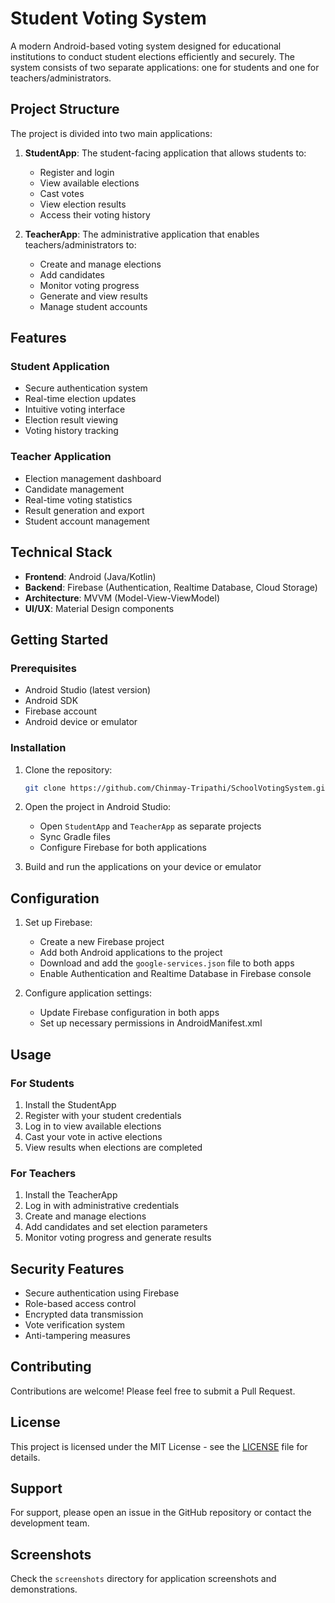 # Student Voting System

A modern Android-based voting system designed for educational institutions to conduct student elections efficiently and securely. The system consists of two separate applications: one for students and one for teachers/administrators.

## Project Structure

The project is divided into two main applications:

1. **StudentApp**: The student-facing application that allows students to:
   - Register and login
   - View available elections
   - Cast votes
   - View election results
   - Access their voting history

2. **TeacherApp**: The administrative application that enables teachers/administrators to:
   - Create and manage elections
   - Add candidates
   - Monitor voting progress
   - Generate and view results
   - Manage student accounts

## Features

### Student Application
- Secure authentication system
- Real-time election updates
- Intuitive voting interface
- Election result viewing
- Voting history tracking

### Teacher Application
- Election management dashboard
- Candidate management
- Real-time voting statistics
- Result generation and export
- Student account management

## Technical Stack

- **Frontend**: Android (Java/Kotlin)
- **Backend**: Firebase (Authentication, Realtime Database, Cloud Storage)
- **Architecture**: MVVM (Model-View-ViewModel)
- **UI/UX**: Material Design components

## Getting Started

### Prerequisites
- Android Studio (latest version)
- Android SDK
- Firebase account
- Android device or emulator

### Installation

1. Clone the repository:
   ```bash
   git clone https://github.com/Chinmay-Tripathi/SchoolVotingSystem.git
   ```

2. Open the project in Android Studio:
   - Open `StudentApp` and `TeacherApp` as separate projects
   - Sync Gradle files
   - Configure Firebase for both applications

3. Build and run the applications on your device or emulator

## Configuration

1. Set up Firebase:
   - Create a new Firebase project
   - Add both Android applications to the project
   - Download and add the `google-services.json` file to both apps
   - Enable Authentication and Realtime Database in Firebase console

2. Configure application settings:
   - Update Firebase configuration in both apps
   - Set up necessary permissions in AndroidManifest.xml

## Usage

### For Students
1. Install the StudentApp
2. Register with your student credentials
3. Log in to view available elections
4. Cast your vote in active elections
5. View results when elections are completed

### For Teachers
1. Install the TeacherApp
2. Log in with administrative credentials
3. Create and manage elections
4. Add candidates and set election parameters
5. Monitor voting progress and generate results

## Security Features

- Secure authentication using Firebase
- Role-based access control
- Encrypted data transmission
- Vote verification system
- Anti-tampering measures

## Contributing

Contributions are welcome! Please feel free to submit a Pull Request.

## License

This project is licensed under the MIT License - see the [LICENSE](LICENSE) file for details.

## Support

For support, please open an issue in the GitHub repository or contact the development team.

## Screenshots

Check the `screenshots` directory for application screenshots and demonstrations.